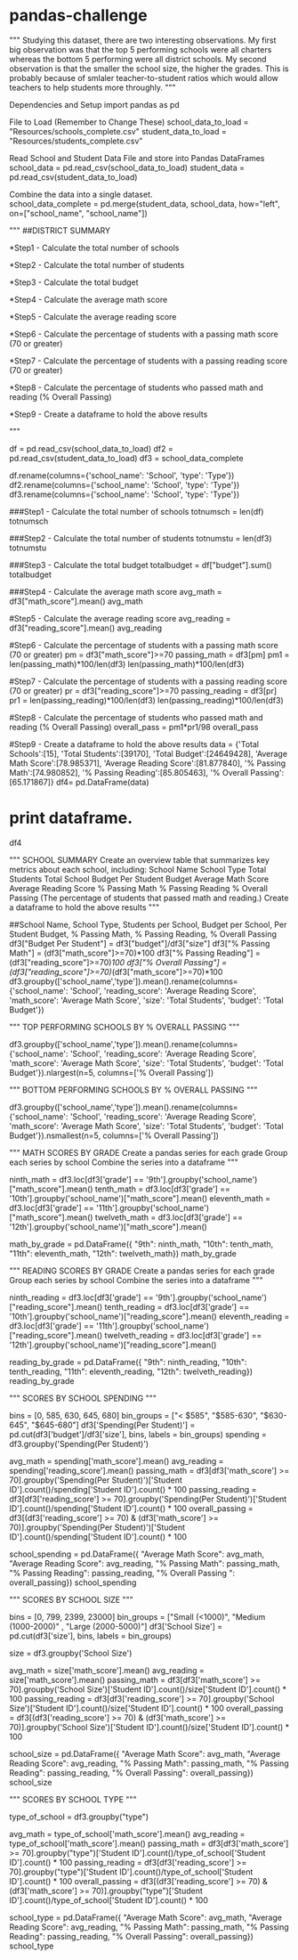 # pandas-challenge
"""
Studying this dataset, there are two interesting observations. My first big observation was that the top 5 performing schools were all charters whereas the bottom 5 performing were all district schools.
My second observation is that the smaller the school size, the higher the grades. This is probably because of smlaler teacher-to-student ratios which would allow teachers to help students more throughly.
"""


Dependencies and Setup
import pandas as pd

 File to Load (Remember to Change These)
school_data_to_load = "Resources/schools_complete.csv"
student_data_to_load = "Resources/students_complete.csv"

 Read School and Student Data File and store into Pandas DataFrames
school_data = pd.read_csv(school_data_to_load)
student_data = pd.read_csv(student_data_to_load)

Combine the data into a single dataset.  
school_data_complete = pd.merge(student_data, school_data, how="left", on=["school_name", "school_name"])

"""
##DISTRICT SUMMARY

*Step1 - Calculate the total number of schools

*Step2 - Calculate the total number of students

*Step3 - Calculate the total budget

*Step4 - Calculate the average math score

*Step5 - Calculate the average reading score

*Step6 - Calculate the percentage of students with a passing math score (70 or greater)

*Step7 - Calculate the percentage of students with a passing reading score (70 or greater)

*Step8 - Calculate the percentage of students who passed math and reading (% Overall Passing)

*Step9 - Create a dataframe to hold the above results

"""

df = pd.read_csv(school_data_to_load)
df2 = pd.read_csv(student_data_to_load)
df3 = school_data_complete

df.rename(columns={'school_name': 'School', 'type': 'Type'})
df2.rename(columns={'school_name': 'School', 'type': 'Type'})
df3.rename(columns={'school_name': 'School', 'type': 'Type'})

###Step1 - Calculate the total number of schools
totnumsch = len(df)
totnumsch

###Step2 - Calculate the total number of students
totnumstu = len(df3)
totnumstu

###Step3 - Calculate the total budget
totalbudget = df["budget"].sum()
totalbudget

###Step4 - Calculate the average math score
avg_math = df3["math_score"].mean()
avg_math

#Step5 - Calculate the average reading score
avg_reading = df3["reading_score"].mean()
avg_reading

#Step6 - Calculate the percentage of students with a passing math score (70 or greater)
pm = df3["math_score"]>=70
passing_math = df3[pm]
pm1 = len(passing_math)*100/len(df3)
len(passing_math)*100/len(df3)

#Step7 - Calculate the percentage of students with a passing reading score (70 or greater)
pr = df3["reading_score"]>=70
passing_reading = df3[pr]
pr1 = len(passing_reading)*100/len(df3)
len(passing_reading)*100/len(df3)

#Step8 - Calculate the percentage of students who passed math and reading (% Overall Passing)
overall_pass = pm1*pr1/98
overall_pass

#Step9 - Create a dataframe to hold the above results
data = {'Total Schools':[15],
        'Total Students':[39170],
        'Total Budget':[24649428],
        'Average Math Score':[78.985371],
        'Average Reading Score':[81.877840],
        '% Passing Math':[74.980852],
        '% Passing Reading':[85.805463],
        '% Overall Passing':[65.171867]}
df4= pd.DataFrame(data)
# print dataframe.
df4

"""
SCHOOL SUMMARY
Create an overview table that summarizes key metrics about each school, including:
School Name
School Type
Total Students
Total School Budget
Per Student Budget
Average Math Score
Average Reading Score
% Passing Math
% Passing Reading
% Overall Passing (The percentage of students that passed math and reading.)
Create a dataframe to hold the above results
"""

##School Name, School Type, Students per School, Budget per School, Per Student Budget, % Passing Math, % Passing Reading, % Overall Passing
df3["Budget Per Student"] = df3["budget"]/df3["size"]
df3["% Passing Math"] = (df3["math_score"]>=70)*100
df3["% Passing Reading"] =(df3["reading_score"]>=70)*100
df3["% Overall Passing"] =(df3["reading_score"]>=70)*(df3["math_score"]>=70)*100
df3.groupby(['school_name','type']).mean().rename(columns={'school_name': 'School', 'reading_score': 'Average Reading Score', 'math_score': 'Average Math Score', 'size': 'Total Students', 'budget': 'Total Budget'})

""" 
TOP PERFORMING SCHOOLS BY % OVERALL PASSING
"""

df3.groupby(['school_name','type']).mean().rename(columns={'school_name': 'School', 'reading_score': 'Average Reading Score', 'math_score': 'Average Math Score', 'size': 'Total Students', 'budget': 'Total Budget'}).nlargest(n=5, columns=['% Overall Passing'])

""" 
BOTTOM PERFORMING SCHOOLS BY % OVERALL PASSING
"""

df3.groupby(['school_name','type']).mean().rename(columns={'school_name': 'School', 'reading_score': 'Average Reading Score', 'math_score': 'Average Math Score', 'size': 'Total Students', 'budget': 'Total Budget'}).nsmallest(n=5, columns=['% Overall Passing'])

""" 
MATH SCORES BY GRADE
Create a pandas series for each grade
Group each series by school
Combine the series into a dataframe
"""

ninth_math = df3.loc[df3['grade'] == '9th'].groupby('school_name')["math_score"].mean()
tenth_math = df3.loc[df3['grade'] == '10th'].groupby('school_name')["math_score"].mean()
eleventh_math = df3.loc[df3['grade'] == '11th'].groupby('school_name')["math_score"].mean()
twelveth_math = df3.loc[df3['grade'] == '12th'].groupby('school_name')["math_score"].mean()

math_by_grade = pd.DataFrame({
        "9th": ninth_math,
        "10th": tenth_math,
        "11th": eleventh_math,
        "12th": twelveth_math})
math_by_grade

""" 
READING SCORES BY GRADE
Create a pandas series for each grade
Group each series by school
Combine the series into a dataframe
"""

ninth_reading = df3.loc[df3['grade'] == '9th'].groupby('school_name')["reading_score"].mean()
tenth_reading = df3.loc[df3['grade'] == '10th'].groupby('school_name')["reading_score"].mean()
eleventh_reading = df3.loc[df3['grade'] == '11th'].groupby('school_name')["reading_score"].mean()
twelveth_reading = df3.loc[df3['grade'] == '12th'].groupby('school_name')["reading_score"].mean()

reading_by_grade = pd.DataFrame({
        "9th": ninth_reading,
        "10th": tenth_reading,
        "11th": eleventh_reading,
        "12th": twelveth_reading})
reading_by_grade

"""
SCORES BY SCHOOL SPENDING
"""

bins = [0, 585, 630, 645, 680]
bin_groups = ["< $585", "$585-630", "$630-645", "$645-680"]
df3['Spending(Per Student)'] = pd.cut(df3['budget']/df3['size'], bins, labels = bin_groups)
spending = df3.groupby('Spending(Per Student)')

avg_math = spending['math_score'].mean()
avg_reading = spending['reading_score'].mean()
passing_math = df3[df3['math_score'] >= 70].groupby('Spending(Per Student)')['Student ID'].count()/spending['Student ID'].count() * 100
passing_reading = df3[df3['reading_score'] >= 70].groupby('Spending(Per Student)')['Student ID'].count()/spending['Student ID'].count() * 100
overall_passing = df3[(df3['reading_score'] >= 70) & (df3['math_score'] >= 70)].groupby('Spending(Per Student)')['Student ID'].count()/spending['Student ID'].count() * 100
                     
school_spending = pd.DataFrame({
    "Average Math Score": avg_math,
    "Average Reading Score": avg_reading,
    "% Passing Math": passing_math,
    "% Passing Reading": passing_reading,
    "% Overall Passing ": overall_passing})
school_spending          

"""
SCORES BY SCHOOL SIZE
"""

bins = [0, 799, 2399, 23000]
bin_groups = ["Small (<1000)", "Medium (1000-2000)" , "Large (2000-5000)"]
df3['School Size'] = pd.cut(df3['size'], bins, labels = bin_groups)

size = df3.groupby('School Size')
 
avg_math = size['math_score'].mean()
avg_reading = size['math_score'].mean()
passing_math = df3[df3['math_score'] >= 70].groupby('School Size')['Student ID'].count()/size['Student ID'].count() * 100
passing_reading = df3[df3['reading_score'] >= 70].groupby('School Size')['Student ID'].count()/size['Student ID'].count() * 100
overall_passing = df3[(df3['reading_score'] >= 70) & (df3['math_score'] >= 70)].groupby('School Size')['Student ID'].count()/size['Student ID'].count() * 100
            
school_size = pd.DataFrame({
    "Average Math Score": avg_math,
    "Average Reading Score": avg_reading,
    "% Passing Math": passing_math,
    "% Passing Reading": passing_reading,
    "% Overall Passing": overall_passing})          
school_size

"""
SCORES BY SCHOOL TYPE
"""

type_of_school = df3.groupby("type")
                    
avg_math = type_of_school['math_score'].mean()
avg_reading = type_of_school['math_score'].mean()
passing_math = df3[df3['math_score'] >= 70].groupby("type")['Student ID'].count()/type_of_school['Student ID'].count() * 100
passing_reading = df3[df3['reading_score'] >= 70].groupby("type")['Student ID'].count()/type_of_school['Student ID'].count() * 100
overall_passing = df3[(df3['reading_score'] >= 70) & (df3['math_score'] >= 70)].groupby("type")['Student ID'].count()/type_of_school['Student ID'].count() * 100
           
school_type = pd.DataFrame({
    "Average Math Score": avg_math,
    "Average Reading Score": avg_reading,
    "% Passing Math": passing_math,
    "% Passing Reading": passing_reading,
    "% Overall Passing": overall_passing}) 
school_type

